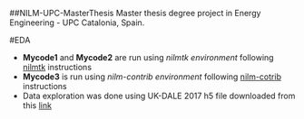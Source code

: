 ##NILM-UPC-MasterThesis
Master thesis degree project in Energy Engineering - UPC Catalonia, Spain.

#EDA
- **Mycode1** and **Mycode2** are run using _nilmtk environment_ following [nilmtk](https://github.com/nilmtk/nilmtk) instructions
- **Mycode3** is run using _nilm-contrib environment_ following [nilm-cotrib](https://github.com/nilmtk/nilmtk-contrib) instructions
- Data exploration was done using UK-DALE 2017 h5 file downloaded from this [link](https://data.ukedc.rl.ac.uk/browse/edc/efficiency/residential/EnergyConsumption/Domestic/UK-DALE-2017/UK-DALE-FULL-disaggregated)
